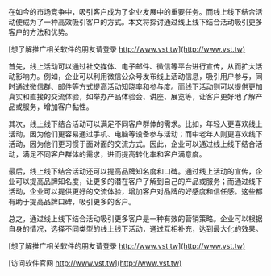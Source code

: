 在如今的市场竞争中，吸引客户成为了企业发展中的重要任务。而线上线下结合活动便成为了一种高效吸引客户的方式。本文将探讨通过线上线下结合活动吸引更多客户的方法和优势。

[想了解推广相关软件的朋友请登录 http://www.vst.tw](http://www.vst.tw)

首先，线上活动可以通过社交媒体、电子邮件、微信等平台进行宣传，从而扩大活动影响力。例如，企业可以利用微信公众号发布线上活动信息，吸引用户参与，同时通过微信群、邮件等方式提高活动知晓率和参与度。而线下活动则可以提供更加真实和直接的交流体验，如举办产品体验会、讲座、展览等，让客户更好地了解产品或服务，增加客户黏性。

其次，线上线下结合活动可以满足不同客户群体的需求。比如，年轻人更喜欢线上活动，因为他们更容易通过手机、电脑等设备参与活动；而中老年人则更喜欢线下活动，因为他们更习惯于面对面的交流方式。因此，企业可以通过线上线下结合活动，满足不同客户群体的需求，进而提高转化率和客户满意度。

最后，线上线下结合活动还可以提高品牌知名度和口碑。通过线上活动的宣传，企业可以提高品牌知名度，让更多的潜在客户了解到自己的产品或服务；而通过线下活动，企业可以提供更好的交流体验，增加客户对品牌的好感度和信任感。这些都有助于提高品牌口碑，吸引更多的客户。

总之，通过线上线下结合活动吸引更多客户是一种有效的营销策略。企业可以根据自身的情况，选择不同类型的线上线下活动，通过互相补充，达到最大化的效果。

[想了解推广相关软件的朋友请登录 http://www.vst.tw](http://www.vst.tw)


[访问软件官网 http://www.vst.tw](http://www.vst.tw)
